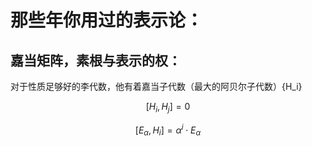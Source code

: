 

# 那些年你用过的表示论：

## 嘉当矩阵，素根与表示的权：

对于性质足够好的李代数，他有着嘉当子代数（最大的阿贝尔子代数）{H_i}


$$
[H_i, H_j] = 0
$$

$$
[E_{\alpha}, H_i] = \alpha^i \cdot E_{\alpha}
$$




